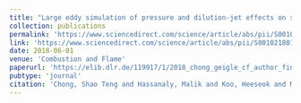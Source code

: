 ```yaml
---
title: "Large eddy simulation of pressure and dilution-jet effects on soot formation in a model aircraft swirl combustor"
collection: publications
permalink: 'https://www.sciencedirect.com/science/article/abs/pii/S0010218018300932'
link: 'https://www.sciencedirect.com/science/article/abs/pii/S0010218018300932'
date: 2018-06-01
venue: 'Combustion and Flame'
paperurl: 'https://elib.dlr.de/119917/1/2018_chong_geigle_cf_author_final.pdf'
pubtype: 'journal'
citation: 'Chong, Shao Teng and Hassanaly, Malik and Koo, Heeseok and Mueller, Michael E. and Raman, Venkat and Geigle, Klaus-Peter (2018). &quot; Large eddy simulation of pressure and dilution-jet effects on soot formation in a model aircraft swirl combustor.&quot; <i>Combustion and Flame</i>. 192, 452-472.'
---
```

